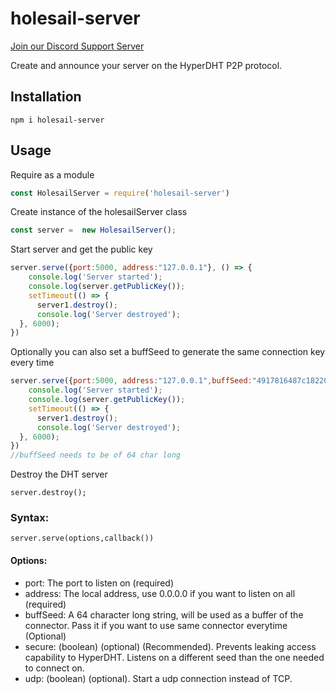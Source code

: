 # holesail-server
[Join our Discord Support Server](https://discord.gg/TQVacE7Vnj)

Create and announce your server on the HyperDHT P2P protocol.

## Installation
```shell
npm i holesail-server 
```
## Usage
Require as a module
```js
const HolesailServer = require('holesail-server')
```
Create instance of the holesailServer class
```js
const server =  new HolesailServer();
```
Start server and get the public key
```js
server.serve({port:5000, address:"127.0.0.1"}, () => {
    console.log('Server started');
    console.log(server.getPublicKey());
    setTimeout(() => {
      server1.destroy();
      console.log('Server destroyed');
  }, 6000);
})

```
Optionally you can also set a buffSeed to generate the same connection key every time
```js
server.serve({port:5000, address:"127.0.0.1",buffSeed:"4917816487c1822049939ff1abbf515663275105d01361bbc84fe2000e594539"}, () => {
    console.log('Server started');
    console.log(server.getPublicKey());
    setTimeout(() => {
      server1.destroy();
      console.log('Server destroyed');
  }, 6000);
})
//buffSeed needs to be of 64 char long
```

Destroy the DHT server

```
server.destroy();
```

### Syntax:
```
server.serve(options,callback())
```
#### Options:
- port: The port to listen on (required)
- address: The local address, use 0.0.0.0 if you want to listen on all (required)
- buffSeed: A 64 character long string, will be used as a buffer of the connector. Pass it if you want to use same connector everytime (Optional)
- secure: (boolean) (optional) (Recommended).  Prevents leaking access capability to HyperDHT. Listens on a different seed than the one needed to connect on.
- udp: (boolean) (optional). Start a udp connection instead of TCP.